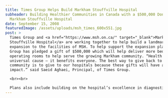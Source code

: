 ```yaml
---
title: Times Group Helps Build Markham Stouffville Hospital
subheader: Building Healthier Communities in Canada with a $500,000 Donation to
  Markham Stouffville Hospital
date: September 15, 2008
featuredImage: /assets/uploads/msh_times_600x551.jpg
post: >
  Times Group and <a href="https://www.msh.on.ca/" target="_blank">Markham
  Stouffville Hospital</a> are working together to help build a landmark
  expansion to the facilities of MSH. To help support the expansion plans, Times
  Group has pledged a gift of $500,000 which will help deliver more beds and
  operating rooms to help serve the growing Markham community. “Health care is a
  universal cause – it benefits everyone. The best way to give back to the
  community is to give to our hospitals because these gifts will have a profound
  impact.” said Saeid Aghaei, Principal, of Times Group.

  <br><br>

  Plans also include building on the hospital’s excellence in diagnostic imaging and adding more clinic space so the community can better access wellness services, such as rehabilitation and diabetes education. “We are lucky to have an excellent health-care system and we want to ensure that our community continues to receive equal access to excellent care.” said Hashem Ghadaki, President of Times Group.
---
```

